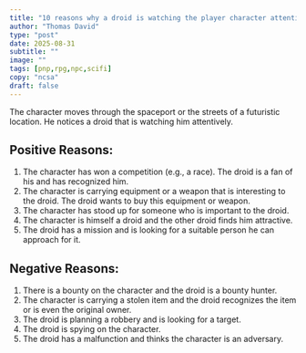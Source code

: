```yaml
---
title: "10 reasons why a droid is watching the player character attentively"
author: "Thomas David"
type: "post"
date: 2025-08-31
subtitle: ""
image: ""
tags: [pnp,rpg,npc,scifi]
copy: "ncsa"
draft: false
---
```

The character moves through the spaceport or the streets of a futuristic location. He notices a droid that is watching him attentively.

<!--more-->

## Positive Reasons:

1. The character has won a competition (e.g., a race). The droid is a fan of his and has recognized him.
2. The character is carrying equipment or a weapon that is interesting to the droid. The droid wants to buy this equipment or weapon.
3. The character has stood up for someone who is important to the droid.
4. The character is himself a droid and the other droid finds him attractive.
5. The droid has a mission and is looking for a suitable person he can approach for it.

## Negative Reasons:

1. There is a bounty on the character and the droid is a bounty hunter.
2. The character is carrying a stolen item and the droid recognizes the item or is even the original owner.
3. The droid is planning a robbery and is looking for a target.
4. The droid is spying on the character.
5. The droid has a malfunction and thinks the character is an adversary.

